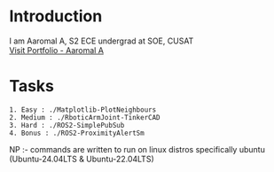 # Introduction
 I am Aaromal A, S2 ECE undergrad at SOE, CUSAT <br>
 [Visit Portfolio - Aaromal A](https://aaromalonline.github.io/)

# Tasks
```
1. Easy : ./Matplotlib-PlotNeighbours
2. Medium : ./RboticArmJoint-TinkerCAD
3. Hard : ./ROS2-SimplePubSub
4. Bonus : ./ROS2-ProximityAlertSm
```
 
NP :- commands are written to run on linux distros specifically ubuntu (Ubuntu-24.04LTS & Ubuntu-22.04LTS)